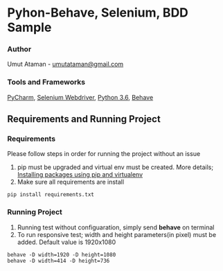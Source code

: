 # Pyhon-Behave, Selenium, BDD Sample
### Author
Umut Ataman - umutataman@gmail.com
### Tools and Frameworks
[PyCharm](https://www.jetbrains.com/pycharm/), [Selenium Webdriver](https://www.seleniumhq.org/projects/webdriver/), [Python 3.6](https://www.python.org/), [Behave](https://behave.readthedocs.io/en/latest/)

## Requirements and Running Project
### Requirements
Please follow steps in order for running the project without an issue

1. pip must be upgraded and virtual env must be created. More details;
[Installing packages using pip and virtualenv](https://packaging.python.org/guides/installing-using-pip-and-virtualenv/)
2. Make sure all requirements are install
```
pip install requirements.txt
```

### Running Project 

1. Running test without configuaration, simply send **behave** on terminal
2. To run responsive test; width and height parameters(in pixel) must be added. Default value is 1920x1080
```
behave -D width=1920 -D height=1080
behave -D width=414 -D height=736
```


